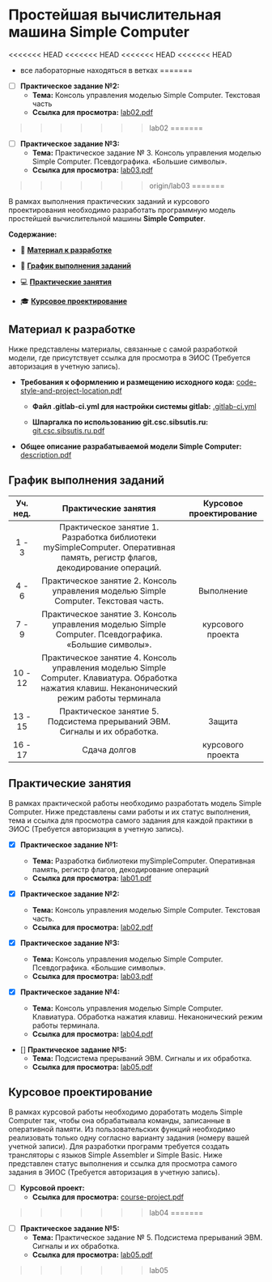 # Простейшая вычислительная машина Simple Computer
<<<<<<< HEAD
<<<<<<< HEAD
<<<<<<< HEAD
<<<<<<< HEAD
- все лабораторные находяться в ветках
=======
- [ ] **Практическое задание №2:**
    - **Тема:** Консоль управления моделью Simple Computer. Текстовая часть
    - **Ссылка для просмотра:** [lab02.pdf](https://eios.sibsutis.ru/pluginfile.php/247897/mod_assign/introattachment/0/lab02.pdf)
>>>>>>> lab02
=======
- [ ] **Практическое задание №3:**
    - **Тема:** Практическое задание № 3. Консоль управления моделью Simple Computer. Псевдографика. «Большие символы».
    - **Ссылка для просмотра:** [lab03.pdf](https://eios.sibsutis.ru/pluginfile.php/247897/mod_assign/introattachment/0/lab03.pdf)
>>>>>>> origin/lab03
=======

В рамках выполнения практических заданий и курсового проектирования необходимо разработать программную модель простейшей вычислительной машины **Simple Computer**.

**Содержание:**

- :briefcase: **[Материал к разработке](#материал-к-разработке)**

- :calendar: **[График выполнения заданий](#график-выполнения-заданий)**

- :computer: **[Практические занятия](#практические-занятия)**

- :mortar_board: **[Курсовое проектирование](#курсовое-проектирование)**

## Материал к разработке

Ниже представлены материалы, связанные с самой разработкой модели, где присутствует ссылка для просмотра в ЭИОС (Требуется авторизация в учетную запись).

- **Требования к оформлению и размещению исходного кода:** [code-style-and-project-location.pdf](https://eios.sibsutis.ru/mod/resource/view.php?id=134911)

  - **Файл .gitlab-ci.yml для настройки системы gitlab:** [.gitlab-ci.yml](https://eios.sibsutis.ru/pluginfile.php/249120/mod_resource/content/2/.gitlab-ci.yml)

  - **Шпаргалка по использованию git.csc.sibsutis.ru:** [git.csc.sibsutis.ru.pdf](https://eios.sibsutis.ru/pluginfile.php/249508/mod_resource/content/1/git.csc.sibsutis.ru.pdf)

- **Общее описание разрабатываемой модели Simple Computer:** [description.pdf](https://eios.sibsutis.ru/pluginfile.php/247896/mod_resource/content/1/description.pdf)

## График выполнения заданий

| **Уч. нед.** |                                                            **Практические занятия**                                                             | **Курсовое проектирование** |
| :----------: | :---------------------------------------------------------------------------------------------------------------------------------------------: | :-------------------------: |
|    1 - 3     |           Практическое занятие 1. Разработка библиотеки mySimpleComputer. Оперативная память, регистр флагов, декодирование операций.           |                             |
|    4 - 6     |                              Практическое занятие 2. Консоль управления моделью Simple Computer. Текстовая часть.                               |         Выполнение          |
|    7 - 9     |                      Практическое занятие 3. Консоль управления моделью Simple Computer. Псевдографика. «Большие символы».                      |      курсового проекта      |
|   10 - 12    | Практическое занятие 4. Консоль управления моделью Simple Computer. Клавиатура. Обработка нажатия клавиш. Неканонический режим работы терминала |                             |
|   13 - 15    |                                   Практическое занятие 5. Подсистема прерываний ЭВМ. Сигналы и их обработка.                                    |           Защита            |
|   16 - 17    |                                                                  Сдача долгов                                                                   |      курсового проекта      |

## Практические занятия

В рамках практической работы необходимо разработать модель Simple Computer. Ниже представлены сами работы и их статус выполнения, тема и ссылка для просмотра самого задания для каждой практики в ЭИОС (Требуется авторизация в учетную запись).

- [x] **Практическое задание №1:**

  - **Тема:** Разработка библиотеки mySimpleComputer. Оперативная память, регистр флагов, декодирование операций
  - **Ссылка для просмотра:** [lab01.pdf](https://eios.sibsutis.ru/pluginfile.php/247897/mod_assign/introattachment/0/lab01.pdf)

- [x] **Практическое задание №2:**

  - **Тема:** Консоль управления моделью Simple Computer. Текстовая часть.
  - **Ссылка для просмотра:** [lab02.pdf](https://eios.sibsutis.ru/pluginfile.php/247898/mod_assign/introattachment/0/lab02.pdf)

- [x] **Практическое задание №3:**

  - **Тема:** Консоль управления моделью Simple Computer. Псевдографика. «Большие символы».
  - **Ссылка для просмотра:** [lab03.pdf](https://eios.sibsutis.ru/pluginfile.php/247899/mod_assign/introattachment/0/lab03.pdf)

- [x] **Практическое задание №4:**

  - **Тема:** Консоль управления моделью Simple Computer. Клавиатура. Обработка нажатия клавиш. Неканонический режим работы терминала.
  - **Ссылка для просмотра:** [lab04.pdf](https://eios.sibsutis.ru/pluginfile.php/247900/mod_assign/introattachment/0/lab04.pdf)

- [] **Практическое задание №5:**
  - **Тема:** Подсистема прерываний ЭВМ. Сигналы и их обработка.
  - **Ссылка для просмотра:** [lab05.pdf](https://eios.sibsutis.ru/pluginfile.php/247901/mod_assign/introattachment/0/lab05.pdf)

## Курсовое проектирование

В рамках курсовой работы необходимо доработать модель Simple Computer так, чтобы она обрабатывала команды, записанные в оперативной памяти. Из пользовательских функций необходимо реализовать только одну согласно варианту задания (номеру вашей учетной записи). Для разработки программ требуется создать трансляторы с языков Simple Assembler и Simple Basic. Ниже представлен статус выполнения и ссылка для просмотра самого задания в ЭИОС (Требуется авторизация в учетную запись).

- [ ] **Курсовой проект:**
  - **Ссылка для просмотра:** [course-project.pdf](https://eios.sibsutis.ru/pluginfile.php/247903/mod_assign/introattachment/0/course-project.pdf)
>>>>>>> lab04
=======
- [ ] **Практическое задание №5:**
    - **Тема:** Практическое задание № 5. Подсистема прерываний ЭВМ. Сигналы и их обработка.
    - **Ссылка для просмотра:** [lab05.pdf](https://eios.sibsutis.ru/pluginfile.php/247897/mod_assign/introattachment/0/lab05.pdf)
>>>>>>> lab05
